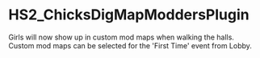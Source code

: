# HS2_ChicksDigMapModdersPlugin

Girls will now show up in custom mod maps when walking the halls.\
Custom mod maps can be selected for the 'First Time' event from Lobby.
